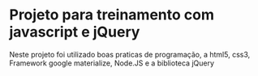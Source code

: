 # Projeto para treinamento com javascript e jQuery 

Neste projeto foi utilizado boas praticas de programação, a html5, css3, Framework google materialize, Node.JS e a biblioteca jQuery
